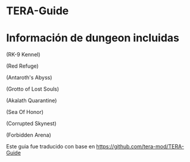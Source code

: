 TERA-Guide
======

# Información de dungeon incluidas


(RK-9 Kennel)

(Red Refuge)

(Antaroth's Abyss)

(Grotto of Lost Souls)

(Akalath Quarantine)

(Sea Of Honor)

(Corrupted Skynest)

(Forbidden Arena)


Este guia fue traducido con base en https://github.com/tera-mod/TERA-Guide
